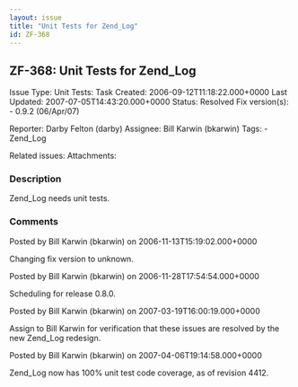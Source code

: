 ```yaml
---
layout: issue
title: "Unit Tests for Zend_Log"
id: ZF-368
---
```


ZF-368: Unit Tests for Zend\_Log
--------------------------------

 Issue Type: Unit Tests: Task Created: 2006-09-12T11:18:22.000+0000 Last Updated: 2007-07-05T14:43:20.000+0000 Status: Resolved Fix version(s): - 0.9.2 (06/Apr/07)
 
 Reporter:  Darby Felton (darby)  Assignee:  Bill Karwin (bkarwin)  Tags: - Zend\_Log
 
 Related issues: 
 Attachments: 
### Description

Zend\_Log needs unit tests.

 

 

### Comments

Posted by Bill Karwin (bkarwin) on 2006-11-13T15:19:02.000+0000

Changing fix version to unknown.

 

 

Posted by Bill Karwin (bkarwin) on 2006-11-28T17:54:54.000+0000

Scheduling for release 0.8.0.

 

 

Posted by Bill Karwin (bkarwin) on 2007-03-19T16:00:19.000+0000

Assign to Bill Karwin for verification that these issues are resolved by the new Zend\_Log redesign.

 

 

Posted by Bill Karwin (bkarwin) on 2007-04-06T19:14:58.000+0000

Zend\_Log now has 100% unit test code coverage, as of revision 4412.

 

 